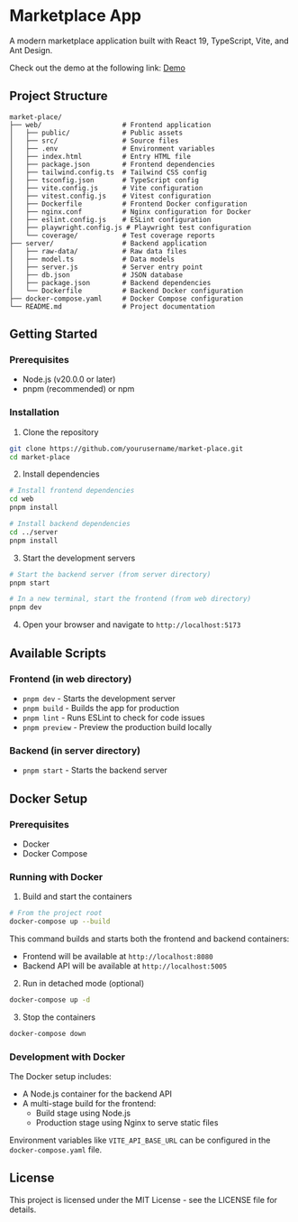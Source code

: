 # Marketplace App

A modern marketplace application built with React 19, TypeScript, Vite, and Ant Design.

Check out the demo at the following link: [Demo](https://market-place-e14f.onrender.com/marketplace)

## Project Structure

```
market-place/
├── web/                    # Frontend application
│   ├── public/             # Public assets
│   ├── src/                # Source files
│   ├── .env                # Environment variables
│   ├── index.html          # Entry HTML file
│   ├── package.json        # Frontend dependencies
│   ├── tailwind.config.ts  # Tailwind CSS config
│   ├── tsconfig.json       # TypeScript config
│   ├── vite.config.js      # Vite configuration
│   ├── vitest.config.js    # Vitest configuration
│   ├── Dockerfile          # Frontend Docker configuration
│   ├── nginx.conf          # Nginx configuration for Docker
│   ├── eslint.config.js    # ESLint configuration
│   ├── playwright.config.js # Playwright test configuration
│   └── coverage/           # Test coverage reports
├── server/                 # Backend application
│   ├── raw-data/           # Raw data files
│   ├── model.ts            # Data models
│   ├── server.js           # Server entry point
│   ├── db.json             # JSON database
│   ├── package.json        # Backend dependencies
│   └── Dockerfile          # Backend Docker configuration
├── docker-compose.yaml     # Docker Compose configuration
└── README.md               # Project documentation
```

## Getting Started

### Prerequisites

- Node.js (v20.0.0 or later)
- pnpm (recommended) or npm

### Installation

1. Clone the repository

```bash
git clone https://github.com/yourusername/market-place.git
cd market-place
```

2. Install dependencies

```bash
# Install frontend dependencies
cd web
pnpm install

# Install backend dependencies
cd ../server
pnpm install
```

3. Start the development servers

```bash
# Start the backend server (from server directory)
pnpm start

# In a new terminal, start the frontend (from web directory)
pnpm dev
```

4. Open your browser and navigate to `http://localhost:5173`

## Available Scripts

### Frontend (in web directory)

- `pnpm dev` - Starts the development server
- `pnpm build` - Builds the app for production
- `pnpm lint` - Runs ESLint to check for code issues
- `pnpm preview` - Preview the production build locally

### Backend (in server directory)

- `pnpm start` - Starts the backend server

## Docker Setup

### Prerequisites

- Docker
- Docker Compose

### Running with Docker

1. Build and start the containers

```bash
# From the project root
docker-compose up --build
```

This command builds and starts both the frontend and backend containers:

- Frontend will be available at `http://localhost:8080`
- Backend API will be available at `http://localhost:5005`

2. Run in detached mode (optional)

```bash
docker-compose up -d
```

3. Stop the containers

```bash
docker-compose down
```

### Development with Docker

The Docker setup includes:

- A Node.js container for the backend API
- A multi-stage build for the frontend:
  - Build stage using Node.js
  - Production stage using Nginx to serve static files

Environment variables like `VITE_API_BASE_URL` can be configured in the `docker-compose.yaml` file.

## License

This project is licensed under the MIT License - see the LICENSE file for details.

